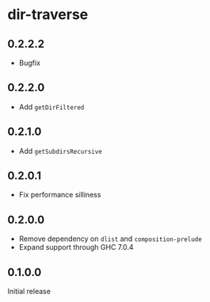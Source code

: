 # dir-traverse

## 0.2.2.2

  * Bugfix

## 0.2.2.0

  * Add `getDirFiltered`

## 0.2.1.0

  * Add `getSubdirsRecursive`

## 0.2.0.1

  * Fix performance silliness

## 0.2.0.0

  * Remove dependency on `dlist` and `composition-prelude`
  * Expand support through GHC 7.0.4

## 0.1.0.0

Initial release
